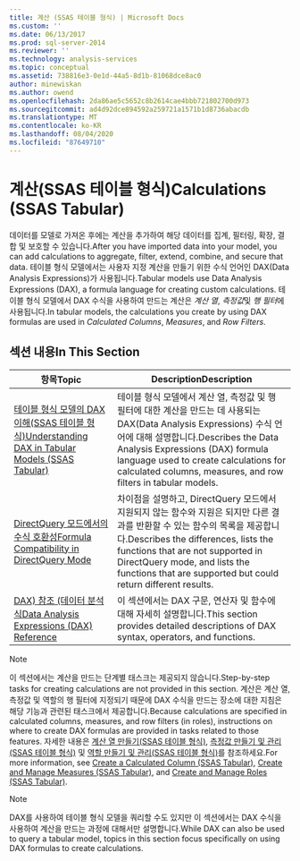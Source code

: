 ```yaml
---
title: 계산 (SSAS 테이블 형식) | Microsoft Docs
ms.custom: ''
ms.date: 06/13/2017
ms.prod: sql-server-2014
ms.reviewer: ''
ms.technology: analysis-services
ms.topic: conceptual
ms.assetid: 738816e3-0e1d-44a5-8d1b-81068dce8ac0
author: minewiskan
ms.author: owend
ms.openlocfilehash: 2da86ae5c5652c8b2614cae4bbb721802700d973
ms.sourcegitcommit: ad4d92dce894592a259721a1571b1d8736abacdb
ms.translationtype: MT
ms.contentlocale: ko-KR
ms.lasthandoff: 08/04/2020
ms.locfileid: "87649710"
---
```

# <a name="calculations-ssas-tabular"></a><span data-ttu-id="56e96-102">계산(SSAS 테이블 형식)</span><span class="sxs-lookup"><span data-stu-id="56e96-102">Calculations (SSAS Tabular)</span></span>
  <span data-ttu-id="56e96-103">데이터를 모델로 가져온 후에는 계산을 추가하여 해당 데이터를 집계, 필터링, 확장, 결합 및 보호할 수 있습니다.</span><span class="sxs-lookup"><span data-stu-id="56e96-103">After you have imported data into your model, you can add calculations to aggregate, filter, extend, combine, and secure that data.</span></span> <span data-ttu-id="56e96-104">테이블 형식 모델에서는 사용자 지정 계산을 만들기 위한 수식 언어인 DAX(Data Analysis Expressions)가 사용됩니다.</span><span class="sxs-lookup"><span data-stu-id="56e96-104">Tabular models use Data Analysis Expressions (DAX), a formula language for creating custom calculations.</span></span> <span data-ttu-id="56e96-105">테이블 형식 모델에서 DAX 수식을 사용하여 만드는 계산은 *계산 열*, *측정값*및 *행 필터*에 사용됩니다.</span><span class="sxs-lookup"><span data-stu-id="56e96-105">In tabular models, the calculations you create by using DAX formulas are used in *Calculated Columns*, *Measures*, and *Row Filters*.</span></span>  
  
## <a name="in-this-section"></a><span data-ttu-id="56e96-106">섹션 내용</span><span class="sxs-lookup"><span data-stu-id="56e96-106">In This Section</span></span>  
  
|<span data-ttu-id="56e96-107">항목</span><span class="sxs-lookup"><span data-stu-id="56e96-107">Topic</span></span>|<span data-ttu-id="56e96-108">Description</span><span class="sxs-lookup"><span data-stu-id="56e96-108">Description</span></span>|  
|-----------|-----------------|  
|[<span data-ttu-id="56e96-109">테이블 형식 모델의 DAX 이해&#40;SSAS 테이블 형식&#41;</span><span class="sxs-lookup"><span data-stu-id="56e96-109">Understanding DAX in Tabular Models &#40;SSAS Tabular&#41;</span></span>](understanding-dax-in-tabular-models-ssas-tabular.md)|<span data-ttu-id="56e96-110">테이블 형식 모델에서 계산 열, 측정값 및 행 필터에 대한 계산을 만드는 데 사용되는 DAX(Data Analysis Expressions) 수식 언어에 대해 설명합니다.</span><span class="sxs-lookup"><span data-stu-id="56e96-110">Describes the Data Analysis Expressions (DAX) formula language used to create calculations for calculated columns, measures, and row filters in tabular models.</span></span>|  
|[<span data-ttu-id="56e96-111">DirectQuery 모드에서의 수식 호환성</span><span class="sxs-lookup"><span data-stu-id="56e96-111">Formula Compatibility in DirectQuery Mode</span></span>](../dax-formula-compatibility-in-directquery-mode-ssas-2014.md)|<span data-ttu-id="56e96-112">차이점을 설명하고, DirectQuery 모드에서 지원되지 않는 함수와 지원은 되지만 다른 결과를 반환할 수 있는 함수의 목록을 제공합니다.</span><span class="sxs-lookup"><span data-stu-id="56e96-112">Describes the differences, lists the functions that are not supported in DirectQuery mode, and lists the functions that are supported but could return different results.</span></span>|  
|[<span data-ttu-id="56e96-113">DAX&#41; 참조 &#40;데이터 분석 식</span><span class="sxs-lookup"><span data-stu-id="56e96-113">Data Analysis Expressions &#40;DAX&#41; Reference</span></span>](/dax/data-analysis-expressions-dax-reference)|<span data-ttu-id="56e96-114">이 섹션에서는 DAX 구문, 연산자 및 함수에 대해 자세히 설명합니다.</span><span class="sxs-lookup"><span data-stu-id="56e96-114">This section provides detailed descriptions of DAX syntax, operators, and functions.</span></span>|  
  
> [!NOTE]  
>  <span data-ttu-id="56e96-115">이 섹션에서는 계산을 만드는 단계별 태스크는 제공되지 않습니다.</span><span class="sxs-lookup"><span data-stu-id="56e96-115">Step-by-step tasks for creating calculations are not provided in this section.</span></span> <span data-ttu-id="56e96-116">계산은 계산 열, 측정값 및 역할의 행 필터에 지정되기 때문에 DAX 수식을 만드는 장소에 대한 지침은 해당 기능과 관련된 태스크에서 제공합니다.</span><span class="sxs-lookup"><span data-stu-id="56e96-116">Because calculations are specified in calculated columns, measures, and row filters (in roles), instructions on where to create DAX formulas are provided in tasks related to those features.</span></span> <span data-ttu-id="56e96-117">자세한 내용은 [계산 열 만들기&#40;SSAS 테이블 형식&#41;](ssas-calculated-columns-create-a-calculated-column.md), [측정값 만들기 및 관리&#40;SSAS 테이블 형식&#41;](measures-ssas-tabular.md) 및 [역할 만들기 및 관리&#40;SSAS 테이블 형식&#41;](roles-ssas-tabular.md)를 참조하세요.</span><span class="sxs-lookup"><span data-stu-id="56e96-117">For more information, see [Create a Calculated Column &#40;SSAS Tabular&#41;](ssas-calculated-columns-create-a-calculated-column.md), [Create and Manage Measures &#40;SSAS Tabular&#41;](measures-ssas-tabular.md), and [Create and Manage Roles &#40;SSAS Tabular&#41;](roles-ssas-tabular.md).</span></span>  
  
> [!NOTE]  
>  <span data-ttu-id="56e96-118">DAX를 사용하여 테이블 형식 모델을 쿼리할 수도 있지만 이 섹션에서는 DAX 수식을 사용하여 계산을 만드는 과정에 대해서만 설명합니다.</span><span class="sxs-lookup"><span data-stu-id="56e96-118">While DAX can also be used to query a tabular model, topics in this section focus specifically on using DAX formulas to create calculations.</span></span>  
  
  
